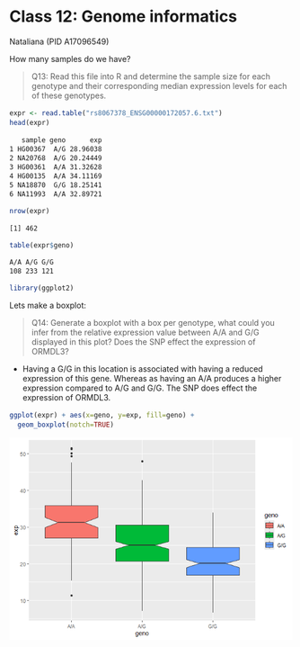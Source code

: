 # Class 12: Genome informatics
Nataliana (PID A17096549)

How many samples do we have?

> Q13: Read this file into R and determine the sample size for each
> genotype and their corresponding median expression levels for each of
> these genotypes.

``` r
expr <- read.table("rs8067378_ENSG00000172057.6.txt")
head(expr)
```

       sample geno      exp
    1 HG00367  A/G 28.96038
    2 NA20768  A/G 20.24449
    3 HG00361  A/A 31.32628
    4 HG00135  A/A 34.11169
    5 NA18870  G/G 18.25141
    6 NA11993  A/A 32.89721

``` r
nrow(expr)
```

    [1] 462

``` r
table(expr$geno)
```


    A/A A/G G/G 
    108 233 121 

``` r
library(ggplot2)
```

Lets make a boxplot:

> Q14: Generate a boxplot with a box per genotype, what could you infer
> from the relative expression value between A/A and G/G displayed in
> this plot? Does the SNP effect the expression of ORMDL3?

- Having a G/G in this location is associated with having a reduced
  expression of this gene. Whereas as having an A/A produces a higher
  expression compared to A/G and G/G. The SNP does effect the expression
  of ORMDL3.

``` r
ggplot(expr) + aes(x=geno, y=exp, fill=geno) +
  geom_boxplot(notch=TRUE)
```

![](Class12_hmwk_files/figure-commonmark/unnamed-chunk-5-1.png)
